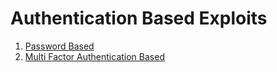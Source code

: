 # Authentication Based Exploits

1. [Password Based](./password-vuln.md)
2. [Multi Factor Authentication Based](./mfa.md)